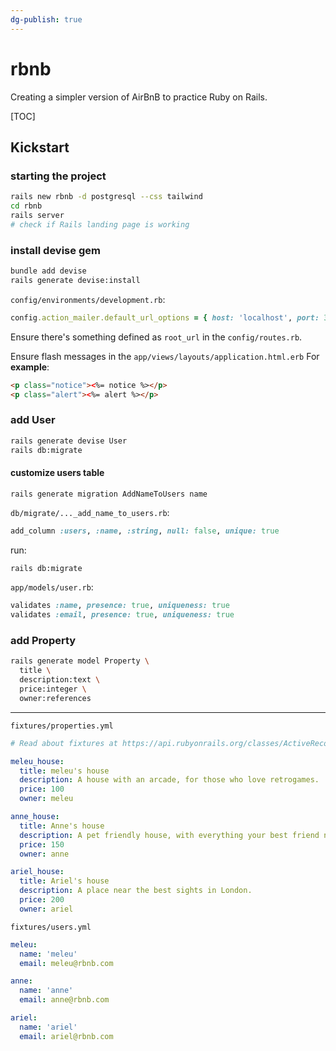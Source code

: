 ```yaml
---
dg-publish: true
---
```

# rbnb

Creating a simpler version of AirBnB to practice Ruby on Rails.

[TOC]

## Kickstart

### starting the project

```sh
rails new rbnb -d postgresql --css tailwind
cd rbnb
rails server
# check if Rails landing page is working
```

### install devise gem

```sh
bundle add devise
rails generate devise:install
```

`config/environments/development.rb`:
```ruby
config.action_mailer.default_url_options = { host: 'localhost', port: 3000 }
```

Ensure there's something defined as `root_url` in the `config/routes.rb`.

Ensure flash messages in the `app/views/layouts/application.html.erb`
For **example**:
```html
<p class="notice"><%= notice %></p>
<p class="alert"><%= alert %></p>
```

### add User

```sh
rails generate devise User
rails db:migrate
```

#### customize users table

```
rails generate migration AddNameToUsers name
```

`db/migrate/..._add_name_to_users.rb`:
```ruby
add_column :users, :name, :string, null: false, unique: true
```

run:
```sh
rails db:migrate
```

`app/models/user.rb`:
```ruby
validates :name, presence: true, uniqueness: true
validates :email, presence: true, uniqueness: true
```


### add Property

```sh
rails generate model Property \
  title \
  description:text \
  price:integer \
  owner:references
```

---

`fixtures/properties.yml`
```yaml
# Read about fixtures at https://api.rubyonrails.org/classes/ActiveRecord/FixtureSet.html

meleu_house:
  title: meleu's house
  description: A house with an arcade, for those who love retrogames.
  price: 100
  owner: meleu

anne_house:
  title: Anne's house
  description: A pet friendly house, with everything your best friend need.
  price: 150
  owner: anne

ariel_house:
  title: Ariel's house
  description: A place near the best sights in London.
  price: 200
  owner: ariel
```

`fixtures/users.yml`
```yaml
meleu:
  name: 'meleu'
  email: meleu@rbnb.com

anne:
  name: 'anne'
  email: anne@rbnb.com

ariel:
  name: 'ariel'
  email: ariel@rbnb.com
```
